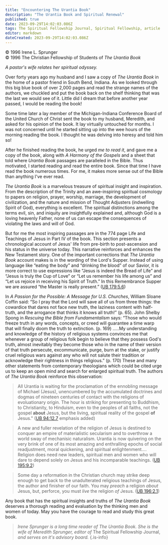```yaml
---
title: "Encountering The Urantia Book"
description: "The Urantia Book and Spiritual Renewal"
published: true
date: 2023-09-29T14:02:03.086Z
tags: The Spiritual Fellowship Journal, Spiritual Fellowship, article
editor: markdown
dateCreated: 2023-09-29T14:02:03.086Z
---
```


<p class="v-card v-sheet theme--light gray lighten-3 px-2">© 1996 Irene L. Sprunger<br>© 1996 The Christian Fellowship of Students of <i>The Urantia Book</i></p>

_A pastor's wife relates her spiritual odyssey._

Over forty years ago my husband and I saw a copy of _The Urantia Book_ in the home of a pastor friend in South Bend, Indiana. As we looked through this big blue book of over 2,000 pages and read the strange names of the authors, we chuckled and put the book back on the shelf thinking that was the last we would see of it. Little did I dream that before another year passed, I would be reading the book!

Some time later a lay member of the Michigan-Indiana Conference Board of the United Church of Christ sent the book to my husband, Meredith, and asked for his opinion of the book. It lay virtually untouched for months. I was not concerned until he started sitting up into the wee hours of the morning reading the book. I thought he was delving into heresy and told him so!

After he finished reading the book, he urged _me to read it_, and gave me a copy of the book, along with _A Harmony of the Gospels_ and a sheet that told where _Urantia Book_ passages are paralleled in the Bible. Thus motivated, I started reading and read the entire book. Since that time I have read the book numerous times. For me, it makes more sense out of the Bible than anything I've ever read.

_The Urantia Book_ is a marvelous treasure of spiritual insight and inspiration. From the description of the Trinity and an awe-inspiring spiritual cosmology to papers on religion, prayer, worship, marriage, the development of civilization, and the nature and mission of Thought Adjusters (indwelling Spirit of God), everything is excellent. The spiritual distinctions among the terms evil, sin, and iniquity are insightfully explained and, although God is a loving heavenly Father, none of us can escape the consequences of violating the laws and will of God.

But for me the most inspiring passages are in the 774 page Life and Teachings of Jesus in Part IV of the book. This section presents a chronological account of Jesus' life from pre-birth to post-ascension and his status in the universe today. This narrative reinforces and enhances the New Testament story. One of the important corrections that _The Urantia Book_ account makes is in the wording of the Lord's Supper. Instead of using language like “eating the body” and “drinking the blood” of our Savior, it is more correct to use expressions like “Jesus is indeed the Bread of Life” and “Jesus is truly the Cup of Love” or “Let us remember his life among us” and “Let us rejoice in receiving his Spirit of Truth.” In this Remembrance Supper we are assured “the Master is really present.” ([UB 179:5.6](/en/The_Urantia_Book/179#p5_6))

In _A Passion for the Possible: A Message for U.S. Churches_, William Sloane Coffin said: “So I pray that the Lord will save all of us from three things: the cowardice that dares not face new truth, the laziness content with half-truth, and the arrogance that thinks it knows all truth!” (p. 65). John Shelby Spong in _Rescuing the Bible from Fundamentalism_ says: “Those who would freeze truth in any words, concepts, or creed will guarantee a time warp that will finally doom the truth to extinction. (p. 169) .....My understanding and knowledge of the history of religious systems convinces me that whenever a group of religious folk begin to believe that they possess God's truth, almost inevitably they become those who in the name of their version of that truth persecute, excommunicate, purge, burn at the stake, or justify cruel religious wars against any who will not salute their tradition or acknowledge their rightness in things religious.” (p. 170) These and many other statements from contemporary theologians which could be cited urge us to keep an open mind and search for enlarged spiritual truth. The authors of _The Urantia Book_ reinforce this observation:

> All Urantia is waiting for the proclamation of the ennobling message of Michael (Jesus), unencumbered by the accumulated doctrines and dogmas of nineteen centuries of contact with the religions of evoluationary origin. The hour is striking for presenting to Buddhism, to Christianity, to Hinduism, even to the peoples of all faiths, not the gospel **about** Jesus, but the living, spiritual reality of the gospel **of** Jesus." ([UB 94:12.7](/en/The_Urantia_Book/94#p12_7) emphasis added)

> A new and fuller revelation of the religion of Jesus is destined to conquer an empire of materialistic secularism and to overthrow a world sway of mechanisic naturalism. Urantia is now quivering on the very brink of one of its most amazing and enthralling epochs of social readjustment, moral quickening, and spiritual enlightenment.... Religion does need new leaders, spiritual men and women who will dare to depend solely on Jesus and his incomparable teachings. ([UB 195:9.2](/en/The_Urantia_Book/195#p9_2))

> Some day a reformation in the Christian church may strike deep enough to get back to the unadulterated religious teachings of Jesus, the author and finisher of our faith. You may _preach_ a religion _about_ Jesus, but, perforce, you must _live_ the religion _of_ Jesus. ([UB 196:2.1](/en/The_Urantia_Book/196#p2_1))

Any book that has the spiritual insights and truths of _The Urantia Book_ deserves a thorough reading and evaluation by the thinking men and women of today. May you have the courage to read and study this great book.

> _Irene Sprunger is a long time reader of _The Urantia Book_. She is the wife of Meredith Sprunger, editor of_ The Spiritual Fellowship Journal, _and serves on it's advisory board._
{.is-info}
